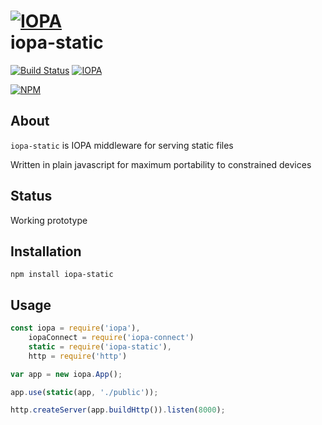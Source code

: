 # [![IOPA](http://iopa.io/iopa.png)](http://iopa.io)<br> iopa-static 

[![Build Status](https://api.shippable.com/projects/56e211399d043da07bb527cb/badge?branchName=master)](https://app.shippable.com/projects/56e211399d043da07bb527cb) [![IOPA](https://img.shields.io/badge/iopa-middleware-c24f8c.svg?style=flat-square)](http://iopa.io) 

[![NPM](https://nodei.co/npm/iopa-static.png?downloads=true)](https://nodei.co/npm/iopa-static/)

## About
`iopa-static` is IOPA middleware for serving static files

Written in plain javascript for maximum portability to constrained devices

## Status

Working prototype


## Installation

    npm install iopa-static

## Usage
``` js
const iopa = require('iopa'),
    iopaConnect = require('iopa-connect')
    static = require('iopa-static'),
    http = require('http')

var app = new iopa.App();

app.use(static(app, './public'));

http.createServer(app.buildHttp()).listen(8000);
```